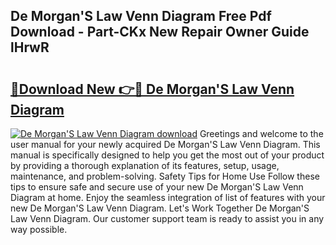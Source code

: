 ## De Morgan'S Law Venn Diagram Free Pdf Download - Part-CKx New Repair Owner Guide lHrwR

# <h2><a href="http://dfpyj9.blite.top/?on=De+Morgan%27S+Law+Venn+Diagram">🔗Download New 👉🔴 De Morgan'S Law Venn Diagram</a></h2>

[![De Morgan'S Law Venn Diagram download](https://i.imgur.com/lujVjoI.png)](http://dfpyj9.blite.top/?on=De+Morgan%27S+Law+Venn+Diagram)
Greetings and welcome to the user manual for your newly acquired De Morgan'S Law Venn Diagram. This manual is specifically designed to help you get the most out of your product by providing a thorough explanation of its features, setup, usage, maintenance, and problem-solving. Safety Tips for Home Use Follow these tips to ensure safe and secure use of your new De Morgan'S Law Venn Diagram at home. Enjoy the seamless integration of list of features with your new De Morgan'S Law Venn Diagram. Let's Work Together De Morgan'S Law Venn Diagram. Our customer support team is ready to assist you in any way possible.

